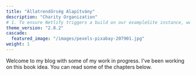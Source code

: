 ```yaml
---
title: "Állatrendőrség Alapítvány"
description: "Charity Organization"
# 1. To ensure Netlify triggers a build on our exampleSite instance, we need to change a file in the exampleSite directory.
theme_version: "2.8.2"
cascade:
  featured_image: "/images/pexels-pixabay-207901.jpg"
weight: 1
---
```


Welcome to my blog with some of my work in progress. I've been working on this book idea. You can read some of the chapters below.
